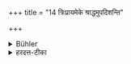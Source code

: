 +++
title = "14 त्रिःप्रायमेके श्राद्धमुपदिशन्ति"

+++

<details><summary>Bühler</summary>

14. Some declare, that every act at a funeral sacrifice must be repeated three times.
</details>

<details><summary>हरदत्त-टीका</summary>

## सूत्रम्
त्रिःप्रायमेके श्राद्धमुपदिशन्ति ॥ १४ ॥  
### टिप्पनी
न केवलं निवेदनमेव त्रिर्भवति । किं तर्हि यच्च यावच्च श्राद्धे तत्सर्वं त्रिरावर्त्यमित्येके मन्यन्ते । अत्र पक्षे होमभोजनपिण्डानामप्यावृत्तिस्तस्मिन्नेवाऽपराह्णे ॥ १४ ॥
</details>
